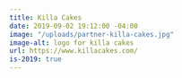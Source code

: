 ```yaml
---
title: Killa Cakes
date: 2019-09-02 19:12:00 -04:00
image: "/uploads/partner-killa-cakes.jpg"
image-alt: logo for killa cakes
url: https://www.killacakes.com/
is-2019: true
---
```


